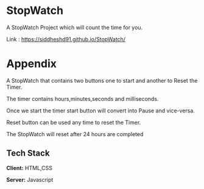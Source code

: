 # StopWatch

A StopWatch Project which will count the time for you.

Link : https://siddheshd91.github.io/StopWatch/




# Appendix

A StopWatch that contains two buttons one to start and another to Reset the Timer.

The timer contains hours,minutes,seconds and milliseconds.

Once we start the timer start button will convert into Pause and vice-versa.

Reset button can be used any time to reset the Timer.

The StopWatch will reset after 24 hours are completed


## Tech Stack

**Client:** HTML,CSS

**Server:** Javascript

